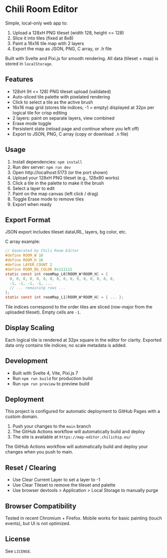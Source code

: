 # Chili Room Editor

Simple, local-only web app to:

1. Upload a 128xH PNG tileset (width 128, height <= 128)
2. Slice it into tiles (fixed at 8x8)
3. Paint a 16x16 tile map with 2 layers
4. Export the map as JSON, PNG, C array, or .h file

Built with Svelte and Pixi.js for smooth rendering. All data (tileset + map) is stored in `localStorage`.

## Features

- 128xH (H <= 128) PNG tileset upload (validated)
- Auto-sliced tile palette with pixelated rendering
- Click to select a tile as the active brush
- 16x16 map grid (stores tile indices; -1 = empty) displayed at 32px per logical tile for crisp editing
- 2 layers: paint on separate layers, view combined
- Erase mode toggle
- Persistent state (reload page and continue where you left off)
- Export to JSON, PNG, C array (copy or download `.h` file)

## Usage

1. Install dependencies: `npm install`
2. Run dev server: `npm run dev`
3. Open http://localhost:5173 (or the port shown)
4. Upload your 128xH PNG tileset (e.g., 128x80 works)
5. Click a tile in the palette to make it the brush
6. Select a layer to edit
7. Paint on the map canvas (left click / drag)
8. Toggle Erase mode to remove tiles
9. Export when ready

## Export Format

JSON export includes tileset dataURL, layers, bg color, etc.

C array example:

```c
// Generated by Chili Room Editor
#define ROOM_W 16
#define ROOM_H 16
#define LAYER_COUNT 2
#define ROOM_BG_COLOR 0x111111
static const int roomMap_L0[ROOM_W*ROOM_H] = {
  0, 0, 0, 0, 0, 0, 0, 0, 0, 0, 0, 0, 0, 0, 0, 0,
  -1, -1, -1, -1, ...
  // ... remaining rows ...
};
static const int roomMap_L1[ROOM_W*ROOM_H] = { ... };
```

Tile indices correspond to the order tiles are sliced (row-major from the uploaded tileset). Empty cells are `-1`.

## Display Scaling

Each logical tile is rendered at 32px square in the editor for clarity. Exported data only contains tile indices; no scale metadata is added.

## Development

- Built with Svelte 4, Vite, Pixi.js 7
- Run `npm run build` for production build
- Run `npm run preview` to preview build

## Deployment

This project is configured for automatic deployment to GitHub Pages with a custom domain.

1. Push your changes to the `main` branch
2. The GitHub Actions workflow will automatically build and deploy
3. The site is available at `https://map-editor.chilichip.eu/`

The GitHub Actions workflow will automatically build and deploy your changes when you push to main.

## Reset / Clearing

- Use Clear Current Layer to set a layer to -1
- Use Clear Tileset to remove the tileset and palette
- Use browser devtools > Application > Local Storage to manually purge

## Browser Compatibility

Tested in recent Chromium + Firefox. Mobile works for basic painting (touch events), but UI is not optimized.

## License

See `LICENSE`.
